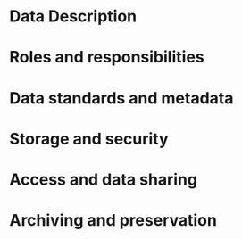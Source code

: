 # Data Description
# Roles and responsibilities
# Data standards and metadata
# Storage and security
# Access and data sharing
# Archiving and preservation
